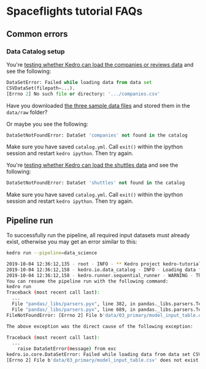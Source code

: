 # Spaceflights tutorial FAQs





## Common errors

### Data Catalog setup
You're [testing whether Kedro can load the companies or reviews data](./set_up_data.html#test-that-kedro-can-load-the-csv-data) and see the following:

```python
DataSetError: Failed while loading data from data set 
CSVDataSet(filepath=...).
[Errno 2] No such file or directory: '.../companies.csv'
```

Have you downloaded [the three sample data files](./set_up_data#download-datasets) and stored them in the `data/raw` folder?

Or maybe you see the following:

```python
DataSetNotFoundError: DataSet 'companies' not found in the catalog
```

Make sure you have saved `catalog.yml`. Call `exit()` within the ipython session and restart `kedro ipython`. Then try again.

You're [testing whether Kedro can load the shuttles data](./set_up_data.html#test-that-kedro-can-load-the-csv-data) and see the following:

```python
DataSetNotFoundError: DataSet 'shuttles' not found in the catalog
```

Make sure you have saved `catalog.yml`. Call `exit()` within the ipython session and restart `kedro ipython`. Then try again.

## Pipeline run

To successfully run the pipeline, all required input datasets must already exist, otherwise you may get an error similar to this:


```bash
kedro run --pipeline=data_science

2019-10-04 12:36:12,135 - root - INFO - ** Kedro project kedro-tutorial
2019-10-04 12:36:12,158 - kedro.io.data_catalog - INFO - Loading data from `model_input_table` (CSVDataSet)...
2019-10-04 12:36:12,158 - kedro.runner.sequential_runner - WARNING - There are 3 nodes that have not run.
You can resume the pipeline run with the following command:
kedro run
Traceback (most recent call last):
  ...
  File "pandas/_libs/parsers.pyx", line 382, in pandas._libs.parsers.TextReader.__cinit__
  File "pandas/_libs/parsers.pyx", line 689, in pandas._libs.parsers.TextReader._setup_parser_source
FileNotFoundError: [Errno 2] File b'data/03_primary/model_input_table.csv' does not exist: b'data/03_primary/model_input_table.csv'

The above exception was the direct cause of the following exception:

Traceback (most recent call last):
  ...
    raise DataSetError(message) from exc
kedro.io.core.DataSetError: Failed while loading data from data set CSVDataSet(filepath=data/03_primary/model_input_table.csv, save_args={'index': False}).
[Errno 2] File b'data/03_primary/model_input_table.csv' does not exist: b'data/03_primary/model_input_table.csv'
```
